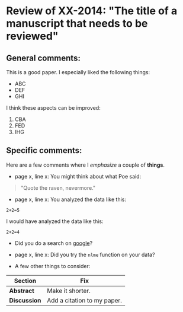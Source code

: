 Review of XX-2014: "The title of a manuscript that needs to be reviewed"
=

General comments:
-

This is a good paper. I especially liked the following things:

* ABC
* DEF
* GHI

I think these aspects can be improved:

1. CBA
2. FED
3. IHG

Specific comments:
-
Here are a few comments where I _emphasize_ a couple of __things__.

* page x, line x: You might think about what Poe said:

> "Quote the raven, nevermore."

* page x, line x: You analyzed the data like this:

```{r}
2+2=5
```

I would have analyzed the data like this:

```{r}
2+2=4
```
* Did you do a search on [google](http://www.google.com)?

* page x, line x: Did you try the `nlme` function on your data?

* A few other things to consider:

Section | Fix
------------- | -------------
__Abstract__      | Make it shorter.
__Discussion__    | Add a citation to my paper.

